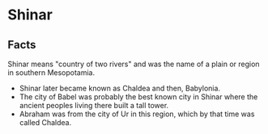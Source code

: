 # Shinar

## Facts

Shinar means "country of two rivers" and was the name of a plain or region in southern Mesopotamia.

* Shinar later became known as Chaldea and then, Babylonia.
* The city of Babel was probably the best known city in Shinar where the ancient peoples living there built a tall tower.
* Abraham was from the city of Ur in this region, which by that time was called Chaldea.